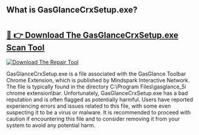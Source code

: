 ## What is GasGlanceCrxSetup.exe? 

# <h2><a href="https://exedetect.com/download.php?GasGlanceCrxSetup.exe">🔗 👉 Download The GasGlanceCrxSetup.exe Scan Tool</a></h2>

[![Download The Repair Tool](https://exedetect.com/download-button.jpg)](https://exedetect.com/download.php?GasGlanceCrxSetup.exe)

GasGlanceCrxSetup.exe is a file associated with the GasGlance Toolbar Chrome Extension, which is published by Mindspark Interactive Network. The file is typically found in the directory C:\Program Files\gasglance_5i chrome extension\bar. Unfortunately, GasGlanceCrxSetup.exe has a bad reputation and is often flagged as potentially harmful. Users have reported experiencing errors and issues related to this file, with some even suspecting it to be a virus or malware. It is recommended to proceed with caution if encountering this file and to consider removing it from your system to avoid any potential harm.